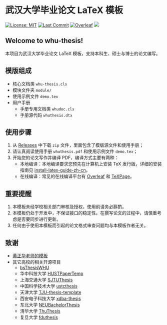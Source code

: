 # 武汉大学毕业论文 LaTeX 模板

[![License: MIT](https://img.shields.io/badge/License-MIT-yellow.svg)](https://opensource.org/licenses/MIT)
[![Last Commit](https://img.shields.io/github/last-commit/whutug/whu-thesis.svg)](https://github.com/whutug/whu-thesis/commits/)
[![Overleaf](https://img.shields.io/badge/overleaf-whuthesis-green.svg)](https://www.overleaf.com/latex/templates/wuhan-university-latex-undergraduate-thesis-template/kpystysgbgmr)
[![](https://github.com/whutug/whu-thesis/workflows/LaTeX%20Compile/badge.svg)](https://github.com/whutug/whu-thesis/actions)

## Welcome to whu-thesis!

本项目为武汉大学毕业论文 LaTeX 模板，支持本科生、硕士与博士的论文编写。

## 模版组成

+ 核心文档类 `whu-thesis.cls`
+ 模块文件夹 `module/`
+ 使用示例文件 `demo.tex`
+ 用户手册
  + 手册专用文档类 `whudoc.cls`
  + 手册源代码 `whuthesis.dtx`

## 使用步骤

1. 从 [Releases](https://github.com/whutug/whu-thesis/releases) 中下载 `zip` 文件，里面包含了模版源文件和使用手册；
2. 请认真阅读使用手册 `whuthesis.pdf` 和使用示例文件 `demo.tex`；
3. 开始您的论文写作并编译 PDF，编译方式主要有两种：
   + 本地编译：本地编译要求您预先在计算机上安装 TeX 发行版，详细的安装指南见 [install-latex-guide-zh-cn](https://ctan.org/pkg/install-latex-guide-zh-cn)。
   + 在线编译：常见的在线编译平台有 [Overleaf](https://www.overleaf.com/) 和 [TeXPage](https://www.texpage.com/)。


## 重要提醒

1. 本模板未经学校相关部门审核及授权，使用前请务必斟酌。
2. 本模板仍处于开发中，不保证接口的稳定性。在撰写论文的过程中，请慎重考虑是否要同步进行更新。
3. 任何由于使⽤本模板⽽引起的论⽂格式审查问题均与本模板作者⽆关。


## 致谢

+ [黄正华老师的模板](http://aff.whu.edu.cn/huangzh/)
+ 其它高校的相关开源项目
  * [bsThesisWHU](https://github.com/csarron/bsThesisWHU)
  * 华中科技大学 [HUSTPaperTemp](https://github.com/skinaze/HUSTPaperTemp)
  * 上海交通大学 [SJTUThesis](https://github.com/sjtug/SJTUThesis)
  * 中国科学技术大学 [ustcthesis](https://github.com/ustctug/ustcthesis)
  * 天津大学 [TJU-thesis-template](https://github.com/liangzhenduo0608/TJU-thesis-template)
  * 西安电子科技大学 [xdba-thesis](https://github.com/xdlinux/xdba-thesis)
  * 东北大学 [NEUBachelorThesis](https://github.com/tzaiyang/NEUBachelorThesis)
  * 清华大学 [ThuThesis](https://github.com/tuna/thuthesis)
  * 复旦大学 [fduthesis](https://github.com/stone-zeng/fduthesis)
